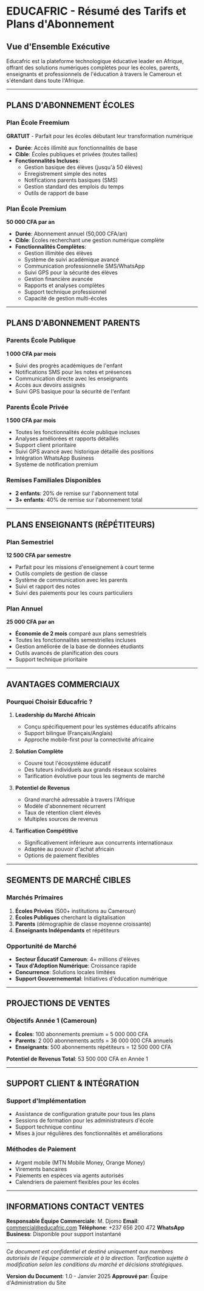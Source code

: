 # EDUCAFRIC - Résumé des Tarifs et Plans d'Abonnement

## Vue d'Ensemble Exécutive

Educafric est la plateforme technologique éducative leader en Afrique, offrant des solutions numériques complètes pour les écoles, parents, enseignants et professionnels de l'éducation à travers le Cameroun et s'étendant dans toute l'Afrique.

---

## PLANS D'ABONNEMENT ÉCOLES

### Plan École Freemium
**GRATUIT** - Parfait pour les écoles débutant leur transformation numérique
- **Durée**: Accès illimité aux fonctionnalités de base
- **Cible**: Écoles publiques et privées (toutes tailles)
- **Fonctionnalités Incluses**:
  - Gestion basique des élèves (jusqu'à 50 élèves)
  - Enregistrement simple des notes
  - Notifications parents basiques (SMS)
  - Gestion standard des emplois du temps
  - Outils de rapport de base

### Plan École Premium
**50 000 CFA par an**
- **Durée**: Abonnement annuel (50,000 CFA/an)
- **Cible**: Écoles recherchant une gestion numérique complète
- **Fonctionnalités Complètes**:
  - Gestion illimitée des élèves
  - Système de suivi académique avancé
  - Communication professionnelle SMS/WhatsApp
  - Suivi GPS pour la sécurité des élèves
  - Gestion financière avancée
  - Rapports et analyses complètes
  - Support technique professionnel
  - Capacité de gestion multi-écoles

---

## PLANS D'ABONNEMENT PARENTS

### Parents École Publique
**1 000 CFA par mois**
- Suivi des progrès académiques de l'enfant
- Notifications SMS pour les notes et présences
- Communication directe avec les enseignants
- Accès aux devoirs assignés
- Suivi GPS basique pour la sécurité de l'enfant

### Parents École Privée
**1 500 CFA par mois**
- Toutes les fonctionnalités école publique incluses
- Analyses améliorées et rapports détaillés
- Support client prioritaire
- Suivi GPS avancé avec historique détaillé des positions
- Intégration WhatsApp Business
- Système de notification premium

### Remises Familiales Disponibles
- **2 enfants**: 20% de remise sur l'abonnement total
- **3+ enfants**: 40% de remise sur l'abonnement total

---

## PLANS ENSEIGNANTS (RÉPÉTITEURS)

### Plan Semestriel
**12 500 CFA par semestre**
- Parfait pour les missions d'enseignement à court terme
- Outils complets de gestion de classe
- Système de communication avec les parents
- Suivi et rapport des notes
- Suivi des paiements pour les cours particuliers

### Plan Annuel
**25 000 CFA par an**
- **Économie de 2 mois** comparé aux plans semestriels
- Toutes les fonctionnalités semestrielles incluses
- Gestion améliorée de la base de données étudiants
- Outils avancés de planification des cours
- Support technique prioritaire

---

## AVANTAGES COMMERCIAUX

### Pourquoi Choisir Educafric ?

1. **Leadership du Marché Africain**
   - Conçu spécifiquement pour les systèmes éducatifs africains
   - Support bilingue (Français/Anglais)
   - Approche mobile-first pour la connectivité africaine

2. **Solution Complète**
   - Couvre tout l'écosystème éducatif
   - Des tuteurs individuels aux grands réseaux scolaires
   - Tarification évolutive pour tous les segments de marché

3. **Potentiel de Revenus**
   - Grand marché adressable à travers l'Afrique
   - Modèle d'abonnement récurrent
   - Taux de rétention client élevés
   - Multiples sources de revenus

4. **Tarification Compétitive**
   - Significativement inférieure aux concurrents internationaux
   - Adaptée au pouvoir d'achat africain
   - Options de paiement flexibles

---

## SEGMENTS DE MARCHÉ CIBLES

### Marchés Primaires
1. **Écoles Privées** (500+ institutions au Cameroun)
2. **Écoles Publiques** cherchant la digitalisation
3. **Parents** (démographie de classe moyenne croissante)
4. **Enseignants Indépendants** et répétiteurs

### Opportunité de Marché
- **Secteur Éducatif Cameroun**: 4+ millions d'élèves
- **Taux d'Adoption Numérique**: Croissance rapide
- **Concurrence**: Solutions locales limitées
- **Support Gouvernemental**: Initiatives d'éducation numérique

---

## PROJECTIONS DE VENTES

### Objectifs Année 1 (Cameroun)
- **Écoles**: 100 abonnements premium = 5 000 000 CFA
- **Parents**: 2 000 abonnements actifs = 36 000 000 CFA annuels
- **Enseignants**: 500 abonnements répétiteurs = 12 500 000 CFA

**Potentiel de Revenus Total**: 53 500 000 CFA en Année 1

---

## SUPPORT CLIENT & INTÉGRATION

### Support d'Implémentation
- Assistance de configuration gratuite pour tous les plans
- Sessions de formation pour les administrateurs d'école
- Support technique continu
- Mises à jour régulières des fonctionnalités et améliorations

### Méthodes de Paiement
- Argent mobile (MTN Mobile Money, Orange Money)
- Virements bancaires
- Paiements en espèces via agents autorisés
- Calendriers de paiement flexibles pour les écoles

---

## INFORMATIONS CONTACT VENTES

**Responsable Équipe Commerciale**: M. Djomo
**Email**: commercial@educafric.com
**Téléphone**: +237 656 200 472
**WhatsApp Business**: Disponible pour support instantané

---

*Ce document est confidentiel et destiné uniquement aux membres autorisés de l'équipe commerciale et à la direction. Tarification sujette à modification selon les conditions du marché et décisions stratégiques.*

**Version du Document**: 1.0 - Janvier 2025
**Approuvé par**: Équipe d'Administration du Site